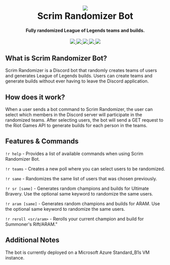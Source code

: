 <h1 align="center">
  <br>
  <a href="https://github.com/vo-andrew/discord-bot">
  <img src="https://www.online-stopwatch.com/images/dice.png">
  </a>
  <br>
  Scrim Randomizer Bot
  <br>
</h1>

<h4 align="center">Fully randomized League of Legends teams and builds.</h4>

<p align="center">
  <a href=#>
    <img src="https://discordapp.com/api/guilds/185946930822512641/widget.png?style=shield">
  </a>

  <a href="https://www.python.org/downloads/">
    <img src="https://img.shields.io/pypi/pyversions/Red-Discordbot">
  </a>
  <a href="https://discord.js.org/#/">
     <img src="https://img.shields.io/badge/discord-js-yellow">
  </a>
  <a href=#>
    <img src="https://img.shields.io/badge/node%40latest-%3E%3D12.0.0-brightgreen">
  </a>
  <a href=#>
    <img src="https://img.shields.io/badge/docker%20build-passing-brightgreen">
  </a>
</p>

## What is Scrim Randomizer Bot?

Scrim Randomizer is a Discord bot that randomly creates teams of users and generates League of Legends builds. Users can create teams and generate builds without ever having to leave the Discord application.

## How does it work?

When a user sends a bot command to Scrim Randomizer, the user can select which members in the Discord server will participate in the randomized teams. After selecting users, the bot will send a GET request to the Riot Games API to generate builds for each person in the teams.

## Features & Commands

`!r help` - Provides a list of available commands when using Scrim Randomizer Bot.

`!r teams` - Creates a new poll where you can select users to be randomized.

`!r same` - Randomizes the same list of users that was chosen previously.
                            
`!r sr [same]` - Generates random champions and builds for Ultimate Bravery. Use the optional same keyword to randomize the same users.
                            
`!r aram [same]` - Generates random champions and builds for ARAM. Use the optional same keyword to randomize the same users.
                            
`!r reroll <sr/aram>` - Rerolls your current champion and build for Summoner's Rift/ARAM."

## Additional Notes
The bot is currently deployed on a Microsoft Azure Standard_B1s VM instance.
